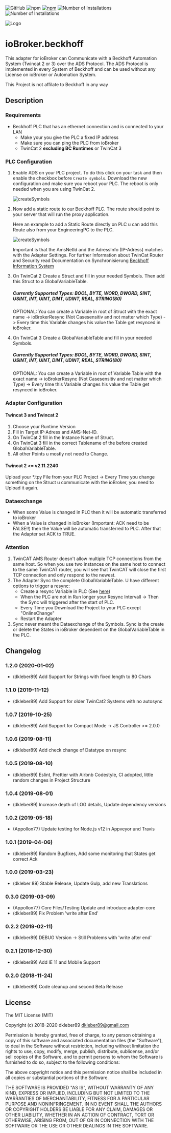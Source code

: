 ![GitHub](https://img.shields.io/github/license/dkleber89/ioBroker.beckhoff) ![npm](https://img.shields.io/npm/dm/iobroker.beckhoff) [![npm](https://img.shields.io/npm/v/iobroker.beckhoff.svg)](https://www.npmjs.com/package/iobroker.beckhoff) ![Number of Installations](http://iobroker.live/badges/beckhoff-stable.svg)  ![Number of Installations](http://iobroker.live/badges/beckhoff-installed.svg)

![Logo](docs/en/img/beckhoff.png)

# ioBroker.beckhoff
This adapter for ioBroker can Communicate with a Beckhoff Automation System (Twincat 2 or 3) over the ADS Protocol.
The ADS Protocol is implemented in every System of Beckhoff and can be used without any License on ioBroker or Automation System.

This Project is not affilate to Beckhoff in any way

## Description
### Requirements
-   Beckhoff PLC that has an ethernet connection and is connected to your LAN
    -   Make your you give the PLC a fixed IP address
    -   Make sure you can ping the PLC from ioBroker
    -   TwinCat 2 **excluding BC Runtimes** or TwinCat 3

### PLC Configuration
1. Enable ADS on your PLC project. To do this click on your task and then enable the checkbox before `Create symbols`. Download the new configuration and make sure you reboot your PLC. The reboot is only needed when you are using TwinCat 2.

    ![createSymbols](docs/en/img/createSymbols.png)

2. Now add a static route to our Beckhoff PLC. The route should point to your server that will run the proxy application.

    Here an example to add a Static Route directly on PLC u can add this Route also from your EngineeringPC to the PLC.

    ![createSymbols](docs/en/img/addRoute.png)

    Important is that the AmsNetId and the AdressInfo (IP-Adress) matches with the Adapter Settings. For further Information about TwinCat Router and Security read Documentation on Synchronisierung [Beckhoff Information System](https://infosys.beckhoff.com/ 'Beckhoff Information System')

3. On TwinCat 2 Create a Struct and fill in your needed Symbols. Then add this Struct to a GlobalVariableTable.

    ##### Currently Supported Types: BOOL, BYTE, WORD, DWORD, SINT, USINT, INT, UINT, DINT, UDINT, REAL, STRING(80)

    OPTIONAL: You can create a Variable in root of Struct with the exact name -> ioBrokerResync (Not Casesensitiv and not matter which Type) -> Every time this Variable changes his value the Table get resynced in ioBroker.

4. On TwinCat 3 Create a GlobalVariableTable and fill in your needed Symbols.

    ##### Currently Supported Types: BOOL, BYTE, WORD, DWORD, SINT, USINT, INT, UINT, DINT, UDINT, REAL, STRING(80)

    OPTIONAL: You can create a Variable in root of Variable Table with the exact name -> ioBrokerResync (Not Casesensitiv and not matter which Type) -> Every time this Variable changes his value the Table get resynced in ioBroker.

### Adapter Configuration
#### Twincat 3 and Twincat 2
1. Choose your Runtime Version
2. Fill in Target IP-Adress and AMS-Net-ID.
3. On TwinCat 2 fill in the Instance Name of Struct.
4. On TwinCat 3 fill in the correct Tablename of the before created GlobalVariableTable.
5. All other Points u mostly not need to Change.

#### Twincat 2 <= v2.11.2240
Upload your *.tpy File from your PLC Project -> Every Time you change something on the Struct u communicate with the ioBroker, you need to Upload it again.

### Dataexchange
-   When some Value is changed in PLC then it will be automatic transferred to ioBroker
-   When a Value is changed in ioBroker (Important: ACK need to be FALSE!!) then the Value will be automatic transferred to PLC. After that the Adapter set ACK to TRUE.

### Attention
1. TwinCAT AMS Router doesn't allow multiple TCP connections from the same host. So when you use two instances on the same host to connect to the same TwinCAT router, you will see that TwinCAT will close the first TCP connection and only respond to the newest.
2. The Adapter Sync the complete GlobalVariableTable. U have different options to trigger a resync:
    - Create a resync Variable in PLC (See [here](#PLC-Configuration))
    - When the PLC are not in Run longer your Resync Intervall -> Then the Sync will triggered after the start of PLC.
    - Every Time you Download the Project to your PLC except "OnlineChange"
    - Restart the Adapter
3. Sync never meant the Dataexchange of the Symbols. Sync is the create or delete the States in ioBroker dependent on the GlobalVariableTable in the PLC.

## Changelog
### 1.2.0 (2020-01-02)

- (dkleber89) Add Support for Strings with fixed length to 80 Chars 

### 1.1.0 (2019-11-12)

- (dkleber89) Add Support for older TwinCat2 Systems with no autosync

### 1.0.7 (2019-10-25)

- (dkleber89) Add Support for Compact Mode -> JS Controller >= 2.0.0

### 1.0.6 (2019-08-11)

-   (dkleber89) Add check change of Datatype on resync

### 1.0.5 (2019-08-10)

-   (dkleber89) Eslint, Prettier with Airbnb Codestyle, CI adopted, little random changes in Project Structure

### 1.0.4 (2019-08-01)

-   (dkleber89) Increase depth of LOG details, Update dependency versions

### 1.0.2 (2019-05-18)

-   (Appollon77) Update testing for Node.js v12 in Appveyor und Travis

### 1.0.1 (2019-04-06)

-   (dkleber89) Random Bugfixes, Add some monitoring that States get correct Ack

### 1.0.0 (2019-03-23)

-   (dkleber 89) Stable Release, Update Gulp, add new Translations

### 0.3.0 (2019-03-09)

-   (Appollon77) Core Files/Testing Update and introduce adapter-core
-   (dkleber89) Fix Problem 'write after End'

### 0.2.2 (2019-02-11)

-   (dkleber89) DEBUG Version -> Still Problems with 'write after end'

### 0.2.1 (2018-12-30)

-   (dkleber89) Add IE 11 and Mobile Support

### 0.2.0 (2018-11-24)

-   (dkleber89) Code cleanup and second Beta Release

## License

The MIT License (MIT)

Copyright (c) 2018-2020 dkleber89 <dkleber89@gmail.com>

Permission is hereby granted, free of charge, to any person obtaining a copy
of this software and associated documentation files (the "Software"), to deal
in the Software without restriction, including without limitation the rights
to use, copy, modify, merge, publish, distribute, sublicense, and/or sell
copies of the Software, and to permit persons to whom the Software is
furnished to do so, subject to the following conditions:

The above copyright notice and this permission notice shall be included in
all copies or substantial portions of the Software.

THE SOFTWARE IS PROVIDED "AS IS", WITHOUT WARRANTY OF ANY KIND, EXPRESS OR
IMPLIED, INCLUDING BUT NOT LIMITED TO THE WARRANTIES OF MERCHANTABILITY,
FITNESS FOR A PARTICULAR PURPOSE AND NONINFRINGEMENT. IN NO EVENT SHALL THE
AUTHORS OR COPYRIGHT HOLDERS BE LIABLE FOR ANY CLAIM, DAMAGES OR OTHER
LIABILITY, WHETHER IN AN ACTION OF CONTRACT, TORT OR OTHERWISE, ARISING FROM,
OUT OF OR IN CONNECTION WITH THE SOFTWARE OR THE USE OR OTHER DEALINGS IN
THE SOFTWARE.
